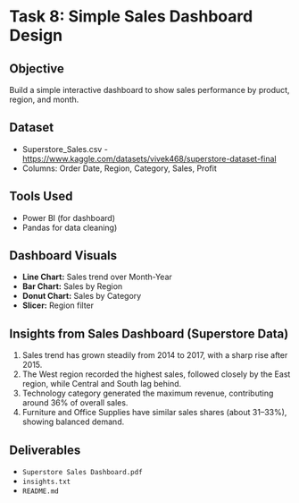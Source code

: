 # Task 8: Simple Sales Dashboard Design

## Objective
Build a simple interactive dashboard to show sales performance by product, region, and month.

## Dataset
- Superstore_Sales.csv - https://www.kaggle.com/datasets/vivek468/superstore-dataset-final 
- Columns: Order Date, Region, Category, Sales, Profit

## Tools Used
- Power BI (for dashboard)
- Pandas for data cleaning)

## Dashboard Visuals
- **Line Chart:** Sales trend over Month-Year
- **Bar Chart:** Sales by Region
- **Donut Chart:** Sales by Category
- **Slicer:** Region filter

## Insights from Sales Dashboard (Superstore Data)
1. Sales trend has grown steadily from 2014 to 2017, with a sharp rise after 2015.  
2. The West region recorded the highest sales, followed closely by the East region, while Central and South lag behind.  
3. Technology category generated the maximum revenue, contributing around 36% of overall sales.  
4. Furniture and Office Supplies have similar sales shares (about 31–33%), showing balanced demand.  

## Deliverables
- `Superstore Sales Dashboard.pdf`
- `insights.txt`
- `README.md`
